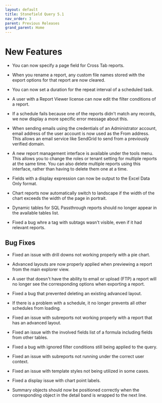 ```yaml
---
layout: default
title: Stonefield Query 5.1
nav_order: 3
parent: Previous Releases
grand_parent: Home
---
```


# New Features

* You can now specify a page field for Cross Tab reports.

* When you rename a report, any custom file names stored with the export options for that report are now cleared.

* You can now set a duration for the repeat interval of a scheduled task.

* A user with a Report Viewer license can now edit the filter conditions of a report. 

* If a schedule fails because one of the reports didn't match any records, we now display a more specific error message about this.

* When sending emails using the credentials of an Administrator account, email address of the user account is now used as the From address. This allows an email service like SendGrid to send from a previously verified domain.

* A new report management interface is available under the tools menu. This allows you to change the roles or tenant setting for multiple reports at the same time. You can also delete multiple reports using this interface, rather than having to delete them one at a time.

* Fields with a display expression can now be output to the Excel Data Only format. 

* Chart reports now automatically switch to landscape if the width of the chart exceeds the width of the page in portrait.

* Dynamic tables for SQL Passthrough reports should no longer appear in the available tables list.

* Fixed a bug whre a tag with subtags wasn't visible, even if it had relevant reports.

## Bug Fixes

* Fixed an issue with drill downs not working properly with a pie chart.

* Advanced layouts are now properly applied when previewing a report from the main explorer view.

* A user that doesn't have the ability to email or upload (FTP) a report will no longer see the corresponding options when exporting a report.

* Fixed a bug that prevented deleting an existing advanced layout.

* If there is a problem with a schedule, it no longer prevents all other schedules from loading.

* Fixed an issue with subreports not working properly with a report that has an advanced layout.

* Fixed an issue with the involved fields list of a formula including fields from other tables.

* Fixed a bug with ignored filter conditions still being applied to the query.

* Fixed an issue with subreports not running under the correct user context.

* Fixed an issue with template styles not being utilized in some cases.

* Fixed a display issue with chart point labels.

* Summary objects should now be positioned correctly when the corresponding object in the detail band is wrapped to the next line.